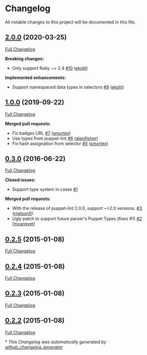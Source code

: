 # Changelog

All notable changes to this project will be documented in this file.

## [2.0.0](https://github.com/voxpupuli/puppet-lint-unquoted_string-check/tree/2.0.0) (2020-03-25)

[Full Changelog](https://github.com/voxpupuli/puppet-lint-unquoted_string-check/compare/1.0.0...2.0.0)

**Breaking changes:**

- Only support Ruby ~\> 2.4 [\#10](https://github.com/voxpupuli/puppet-lint-unquoted_string-check/pull/10) ([ekohl](https://github.com/ekohl))

**Implemented enhancements:**

- Support namespaced data types in selectors [\#9](https://github.com/voxpupuli/puppet-lint-unquoted_string-check/pull/9) ([ekohl](https://github.com/ekohl))

## [1.0.0](https://github.com/voxpupuli/puppet-lint-unquoted_string-check/tree/1.0.0) (2019-09-22)

[Full Changelog](https://github.com/voxpupuli/puppet-lint-unquoted_string-check/compare/0.3.0...1.0.0)

**Merged pull requests:**

- Fix badges URL [\#7](https://github.com/voxpupuli/puppet-lint-unquoted_string-check/pull/7) ([smortex](https://github.com/smortex))
- Use types from puppet-lint [\#6](https://github.com/voxpupuli/puppet-lint-unquoted_string-check/pull/6) ([alexjfisher](https://github.com/alexjfisher))
- Fix hash assignation from selector [\#5](https://github.com/voxpupuli/puppet-lint-unquoted_string-check/pull/5) ([smortex](https://github.com/smortex))

## [0.3.0](https://github.com/voxpupuli/puppet-lint-unquoted_string-check/tree/0.3.0) (2016-06-22)

[Full Changelog](https://github.com/voxpupuli/puppet-lint-unquoted_string-check/compare/0.2.5...0.3.0)

**Closed issues:**

- Support type system in cases [\#1](https://github.com/voxpupuli/puppet-lint-unquoted_string-check/issues/1)

**Merged pull requests:**

- With the release of puppet-lint 2.0.0, support ~\>2.0 versions. [\#3](https://github.com/voxpupuli/puppet-lint-unquoted_string-check/pull/3) ([rnelson0](https://github.com/rnelson0))
- Ugly patch to support future parser's Puppet Types \(fixes \#1\) [\#2](https://github.com/voxpupuli/puppet-lint-unquoted_string-check/pull/2) ([mcanevet](https://github.com/mcanevet))

## [0.2.5](https://github.com/voxpupuli/puppet-lint-unquoted_string-check/tree/0.2.5) (2015-01-08)

[Full Changelog](https://github.com/voxpupuli/puppet-lint-unquoted_string-check/compare/0.2.4...0.2.5)

## [0.2.4](https://github.com/voxpupuli/puppet-lint-unquoted_string-check/tree/0.2.4) (2015-01-08)

[Full Changelog](https://github.com/voxpupuli/puppet-lint-unquoted_string-check/compare/0.2.3...0.2.4)

## [0.2.3](https://github.com/voxpupuli/puppet-lint-unquoted_string-check/tree/0.2.3) (2015-01-08)

[Full Changelog](https://github.com/voxpupuli/puppet-lint-unquoted_string-check/compare/0.2.2...0.2.3)

## [0.2.2](https://github.com/voxpupuli/puppet-lint-unquoted_string-check/tree/0.2.2) (2015-01-08)

[Full Changelog](https://github.com/voxpupuli/puppet-lint-unquoted_string-check/compare/27a52cfdc69f527b5e0c81b46727c45926f46622...0.2.2)



\* *This Changelog was automatically generated by [github_changelog_generator](https://github.com/github-changelog-generator/github-changelog-generator)*
